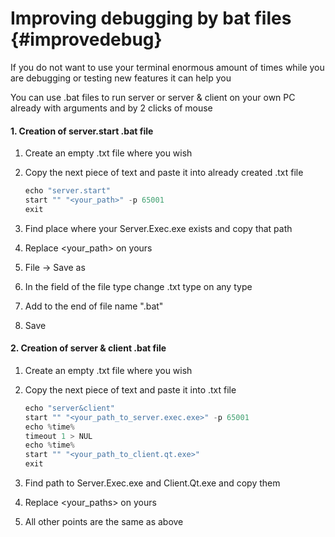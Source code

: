 # Improving debugging by bat files {#improvedebug}

If you do not want to use your terminal enormous amount of times while you are debugging or testing new features it can help you

You can use .bat files to run server or server & client on your own PC already with arguments and by 2 clicks of mouse

#### 1. Creation of server.start .bat file
1. Create an empty .txt file where you wish
2. Copy the next piece of text and paste it into already created .txt file

	```c++
	echo "server.start"
	start "" "<your_path>" -p 65001
	exit
	```

3. Find place where your Server.Exec.exe exists and copy that path
4. Replace <your_path> on yours
5. File -> Save as 
6. In the field of the file type change .txt type on any type
7. Add to the end of file name ".bat"
8. Save

#### 2. Creation of server & client .bat file

1. Create an empty .txt file where you wish
2. Copy the next piece of text and paste it into .txt file

	```c++
	echo "server&client"
	start "" "<your_path_to_server.exec.exe>" -p 65001
	echo %time%
	timeout 1 > NUL
	echo %time%
	start "" "<your_path_to_client.qt.exe>"
	exit
	```

3. Find path to Server.Exec.exe and Client.Qt.exe and copy them
4. Replace <your_paths> on yours
5. All other points are the same as above